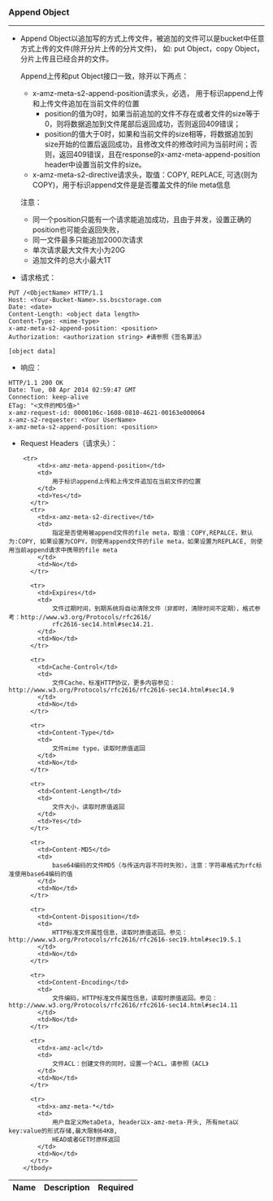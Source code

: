### Append Object
---
- Append Object以追加写的方式上传文件，被追加的文件可以是bucket中任意方式上传的文件(除开分片上传的分片文件)， 如: put Object，copy Object，分片上传且已经合并的文件。

  Append上传和put Object接口一致，除开以下两点：
    - x-amz-meta-s2-append-position请求头，必选， 用于标识append上传和上传文件追加在当前文件的位置
        - position的值为0时，如果当前追加的文件不存在或者文件的size等于0，则将数据追加到文件尾部后返回成功，否则返回409错误；
        - position的值大于0时，如果和当前文件的size相等，将数据追加到size开始的位置后返回成功，且修改文件的修改时间为当前时间；否则，返回409错误，且在response的x-amz-meta-append-position header中设置当前文件的size。
    - x-amz-meta-s2-directive请求头，取值：COPY, REPLACE, 可选(则为COPY)，用于标识append文件是是否覆盖文件的file meta信息

    注意：
    - 同一个position只能有一个请求能追加成功，且由于并发，设置正确的position也可能会返回失败，
    - 同一文件最多只能追加2000次请求
    - 单次请求最大文件大小为20G
    - 追加文件的总大小最大1T

- 请求格式：

```
PUT /<ObjectName> HTTP/1.1
Host: <Your-Bucket-Name>.ss.bscstorage.com
Date: <date>
Content-Length: <object data length>
Content-Type: <mime-type>
x-amz-meta-s2-append-position: <position>
Authorization: <authorization string> #请参照《签名算法》

[object data]
```

- 响应：
```
HTTP/1.1 200 OK
Date: Tue, 08 Apr 2014 02:59:47 GMT
Connection: keep-alive
ETag: "<文件的MD5值>"
x-amz-request-id: 0000106c-1608-0810-4621-00163e000064
x-amz-s2-requester: <Your UserName>
x-amz-meta-s2-append-position: <position>
```

- Request Headers（请求头）：
<table class="table table-condensed">
        <thead>
          <tr>
            <th>Name</th>
            <th>Description</th>
            <th>Required</th>
          </tr>
        </thead>
        <tbody>
        
        <tr>
            <td>x-amz-meta-append-position</td>
            <td>
            	用于标识append上传和上传文件追加在当前文件的位置
            </td>
            <td>Yes</td>
          </tr>    
          <tr>
            <td>x-amz-meta-s2-directive</td>
            <td>
            	指定是否使用被append文件的file meta，取值：COPY,REPALCE，默认为:COPY, 如果设置为COPY，则使用append文件的file meta，如果设置为REPLACE, 则使用当前append请求中携带的file meta
            </td>
            <td>No</td>
          </tr>    
          
          <tr>
            <td>Expires</td>
            <td>
            	文件过期时间，到期系统将自动清除文件（非即时，清除时间不定期），格式参考：http://www.w3.org/Protocols/rfc2616/
                rfc2616-sec14.html#sec14.21.
            </td>
            <td>No</td>
          </tr>    
            
          <tr>
            <td>Cache-Control</td>
            <td>
            	文件Cache，标准HTTP协议，更多内容参见：http://www.w3.org/Protocols/rfc2616/rfc2616-sec14.html#sec14.9
            </td>
            <td>No</td>
          </tr>
            
          <tr>
            <td>Content-Type</td>
            <td>
            	文件mime type，读取时原值返回
            </td>
            <td>No</td>
          </tr>
          
          <tr>
            <td>Content-Length</td>
            <td>
            	文件大小，读取时原值返回
            </td>
            <td>Yes</td>
          </tr>
          
          <tr>
            <td>Content-MD5</td>
            <td>
            	base64编码的文件MD5（与传送内容不符时失败），注意：字符串格式为rfc标准使用base64编码的值
            </td>
            <td>No</td>
          </tr>
          
          <tr>
            <td>Content-Disposition</td>
            <td>
            	HTTP标准文件属性信息，读取时原值返回。参见：http://www.w3.org/Protocols/rfc2616/rfc2616-sec19.html#sec19.5.1
            </td>
            <td>No</td>
          </tr>
          
          <tr>
            <td>Content-Encoding</td>
            <td>
            	文件编码，HTTP标准文件属性信息，读取时原值返回。参见：http://www.w3.org/Protocols/rfc2616/rfc2616-sec14.html#sec14.11
            </td>
            <td>No</td>
          </tr>
          
          <tr>
            <td>x-amz-acl</td>
            <td>
            	文件ACL：创建文件的同时，设置一个ACL。请参照《ACL》
            </td>
            <td>No</td>
          </tr>
            
          <tr>
            <td>x-amz-meta-*</td>
            <td>
            	用户自定义MetaDeta, header以x-amz-meta-开头, 所有meta以key:value的形式存储,最大限制64KB,
                HEAD或者GET时原样返回
            </td>
            <td>No</td>
          </tr>    
        </tbody>
</table>
